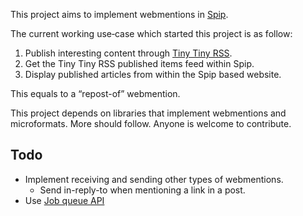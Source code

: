 This project aims to implement webmentions in [Spip](https://spip.net/).

The current working use‑case which started this project is as follow:

1. Publish interesting content through [Tiny Tiny RSS](https://tt-rss.org/).
1. Get the Tiny Tiny RSS published items feed within Spip.
1. Display published articles from within the Spip based website.

This equals to a “repost-of” webmention.

This project depends on libraries that implement webmentions and microformats. More should follow. Anyone is welcome to contribute.

## Todo

- Implement receiving and sending other types of webmentions.
    - Send in-reply-to when mentioning a link in a post.
- Use [Job queue API](https://www.spip.net/fr_article5527.html "article in French: “API de gestion de la file des travaux”")